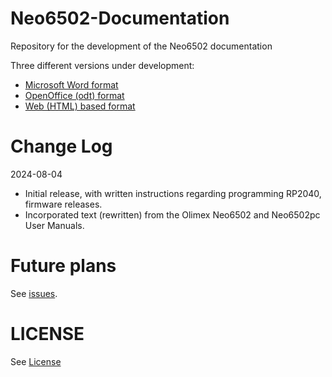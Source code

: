 # Neo6502-Documentation
Repository for the development of the Neo6502 documentation

Three different versions under development:

* [Microsoft Word format](https://github.com/jewettg/Neo6502-Documentation/tree/main/msword)
* [OpenOffice (odt) format](https://github.com/jewettg/Neo6502-Documentation/tree/main/open_office)
* [Web (HTML) based format](https://github.com/jewettg/Neo6502-Documentation/tree/main/web_html)

# Change Log
2024-08-04
* Initial release, with written instructions regarding programming RP2040, firmware releases.
* Incorporated text (rewritten) from the Olimex Neo6502 and Neo6502pc User Manuals.



# Future plans
See [issues](https://github.com/jewettg/Neo6502-Documentation/issues).

# LICENSE
See [License](https://github.com/jewettg/Neo6502-Documentation/blob/main/LICENSE.md)
